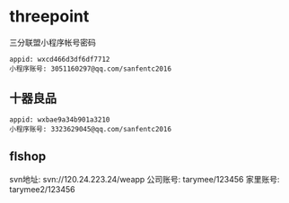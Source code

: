 # threepoint


三分联盟小程序帐号密码
```
appid: wxcd466d3df6df7712
小程序账号: 3051160297@qq.com/sanfentc2016
```


## 十器良品
```
appid: wxbae9a34b901a3210
小程序账号: 3323629045@qq.com/sanfentc2016
```



## flshop
svn地址: svn://120.24.223.24/weapp
公司账号: tarymee/123456
家里账号: tarymee2/123456